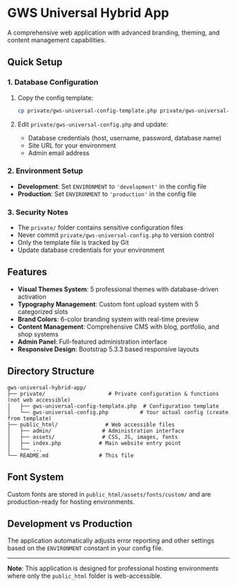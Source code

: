 # GWS Universal Hybrid App

A comprehensive web application with advanced branding, theming, and content management capabilities.

## Quick Setup

### 1. Database Configuration

1. Copy the config template:
   ```bash
   cp private/gws-universal-config-template.php private/gws-universal-config.php
   ```

2. Edit `private/gws-universal-config.php` and update:
   - Database credentials (host, username, password, database name)
   - Site URL for your environment
   - Admin email address

### 2. Environment Setup

- **Development**: Set `ENVIRONMENT` to `'development'` in the config file
- **Production**: Set `ENVIRONMENT` to `'production'` in the config file

### 3. Security Notes

- The `private/` folder contains sensitive configuration files
- Never commit `private/gws-universal-config.php` to version control
- Only the template file is tracked by Git
- Update database credentials for your environment

## Features

- **Visual Themes System**: 5 professional themes with database-driven activation
- **Typography Management**: Custom font upload system with 5 categorized slots
- **Brand Colors**: 6-color branding system with real-time preview
- **Content Management**: Comprehensive CMS with blog, portfolio, and shop systems
- **Admin Panel**: Full-featured administration interface
- **Responsive Design**: Bootstrap 5.3.3 based responsive layouts

## Directory Structure

```
gws-universal-hybrid-app/
├── private/                    # Private configuration & functions (not web accessible)
│   ├── gws-universal-config-template.php  # Configuration template
│   └── gws-universal-config.php          # Your actual config (create from template)
├── public_html/               # Web accessible files
│   ├── admin/                # Administration interface
│   ├── assets/               # CSS, JS, images, fonts
│   ├── index.php            # Main website entry point
│   └── ...
└── README.md                # This file
```

## Font System

Custom fonts are stored in `public_html/assets/fonts/custom/` and are production-ready for hosting environments.

## Development vs Production

The application automatically adjusts error reporting and other settings based on the `ENVIRONMENT` constant in your config file.

---

**Note**: This application is designed for professional hosting environments where only the `public_html` folder is web-accessible.

